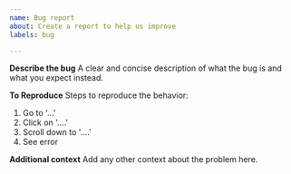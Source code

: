 ```yaml
---
name: Bug report
about: Create a report to help us improve
labels: bug 

---
```


**Describe the bug**
A clear and concise description of what the bug is and what you expect instead.

**To Reproduce**
Steps to reproduce the behavior:
1. Go to '...'
2. Click on '....'
3. Scroll down to '....'
4. See error

**Additional context**
Add any other context about the problem here.
